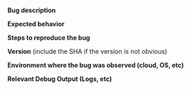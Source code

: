 <!-- Please use this template while reporting a bug and provide as much info as possible. Not doing so may delay the bug being addressed. Thanks!
-->

**Bug description**

**Expected behavior**

**Steps to reproduce the bug**

**Version** (include the SHA if the version is not obvious)

**Environment where the bug was observed (cloud, OS, etc)**

**Relevant Debug Output (Logs, etc)**

